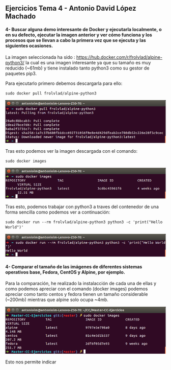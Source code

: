 ## Ejercicios Tema 4 - Antonio David López Machado


#### 4- Buscar alguna demo interesante de Docker y ejecutarla localmente, o en su defecto, ejecutar la imagen anterior y ver cómo funciona y los procesos que se llevan a cabo la primera vez que se ejecuta y las siguientes ocasiones.

La imagen seleccionada ha sido : https://hub.docker.com/r/frolvlad/alpine-python3/ la cual es una imagen interesante ya que
su tamaño es muy reducido (~61mb) y tiene instalado tanto python3 como su gestor de paquetes pip3.

Para ejecutarlo primero debemos descargarla para ello:

```
sudo docker pull frolvlad/alpine-python3
```
![Imagen](imgs/T5-1-0.png)

Tras esto podemos ver la imagen descargada con el comando:

```
sudo docker images
```
![Imagen](imgs/T5-1-1.png)

Tras esto, podemos trabajar con python3 a traves del contenedor de una forma sencilla como podemos ver a continuación:
```
sudo docker run --rm frolvlad/alpine-python3 python3 -c 'print("Hello World")'
```
![Imagen](imgs/T5-1-2.png)

#### 4- Comparar el tamaño de las imágenes de diferentes sistemas operativos base, Fedora, CentOS y Alpine, por ejemplo.

Para la comparación, he realizado la instalacción de cada una de ellas y como podemos apreciar con el comando (docker images) podemos apreciar como tanto centos y fedora tienen un tamaño considerable (~200mb) mientras que alpine solo ocupa ~4mb.

![Imagen](imgs/T5-2-0.png)

Esto nos permite indicar
